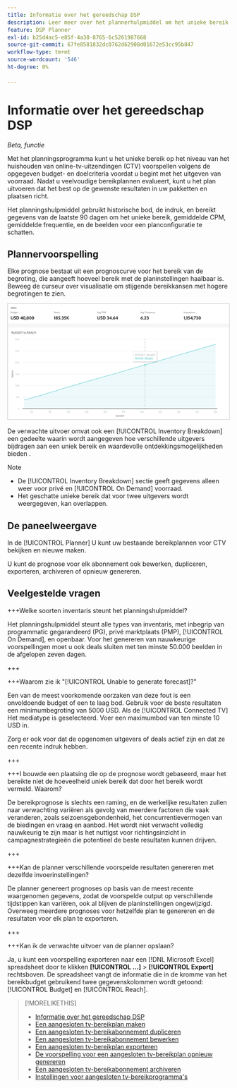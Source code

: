 ```yaml
---
title: Informatie over het gereedschap DSP
description: Leer meer over het plannerhulpmiddel om het unieke bereik voor online-tv-plaatsingen (CTV) te voorspellen volgens gespecificeerde budget- en doelcriteria.
feature: DSP Planner
exl-id: b25d4ac5-e85f-4a38-8765-6c5261987668
source-git-commit: 67fe8581832dc0762d62908d01672e53cc95b847
workflow-type: tm+mt
source-wordcount: '546'
ht-degree: 0%

---
```


# Informatie over het gereedschap DSP

<!-- rename all titles/descriptions from "CTV reach planner" to "campaign reach planner" -->

*Beta, functie*

Met het planningsprogramma kunt u het unieke bereik op het niveau van het huishouden van online-tv-uitzendingen (CTV) voorspellen volgens de opgegeven budget- en doelcriteria voordat u begint met het uitgeven van voorraad. Nadat u veelvoudige bereikplannen evalueert, kunt u het plan uitvoeren dat het best op de gewenste resultaten in uw pakketten en plaatsen richt.

Het planningshulpmiddel gebruikt historische bod, de indruk, en bereikt gegevens van de laatste 90 dagen om het unieke bereik, gemiddelde CPM, gemiddelde frequentie, en de beelden voor een planconfiguratie te schatten.

## Plannervoorspelling

Elke prognose bestaat uit een prognoscurve voor het bereik van de begroting, die aangeeft hoeveel bereik met de planinstellingen haalbaar is. Beweeg de curseur over visualisatie om stijgende bereikkansen met hogere begrotingen te zien.

![Plannervoorspelling](/help/dsp/assets/planner-forecast.png "Plannervoorspelling")

De verwachte uitvoer omvat ook een [!UICONTROL Inventory Breakdown] een gedeelte waarin wordt aangegeven hoe verschillende uitgevers bijdragen aan een uniek bereik en waardevolle ontdekkingsmogelijkheden bieden .

>[!NOTE]
>
>* De [!UICONTROL Inventory Breakdown] sectie geeft gegevens alleen weer voor privé en [!UICONTROL On Demand] voorraad.
>* Het geschatte unieke bereik dat voor twee uitgevers wordt weergegeven, kan overlappen.

## De paneelweergave

In de [!UICONTROL Planner] U kunt uw bestaande bereikplannen voor CTV bekijken en nieuwe maken.

U kunt de prognose voor elk abonnement ook bewerken, dupliceren, exporteren, archiveren of opnieuw genereren.

## Veelgestelde vragen

+++Welke soorten inventaris steunt het planningshulpmiddel?

Het planningshulpmiddel steunt alle types van inventaris, met inbegrip van programmatic gegarandeerd (PG), privé marktplaats (PMP), [!UICONTROL On Demand], en openbaar. Voor het genereren van nauwkeurige voorspellingen moet u ook deals sluiten met ten minste 50.000 beelden in de afgelopen zeven dagen.

+++

+++Waarom zie ik &quot;[!UICONTROL Unable to generate forecast]?&quot;

Een van de meest voorkomende oorzaken van deze fout is een onvoldoende budget of een te laag bod. Gebruik voor de beste resultaten een minimumbegroting van 5000 USD. Als de [!UICONTROL Connected TV] Het mediatype is geselecteerd. Voer een maximumbod van ten minste 10 USD in.

Zorg er ook voor dat de opgenomen uitgevers of deals actief zijn en dat ze een recente indruk hebben.

+++

+++I bouwde een plaatsing die op de prognose wordt gebaseerd, maar het bereikte niet de hoeveelheid uniek bereik dat door het bereik wordt vermeld. Waarom?

De bereikprognose is slechts een raming, en de werkelijke resultaten zullen naar verwachting variëren als gevolg van meerdere factoren die vaak veranderen, zoals seizoensgebondenheid, het concurrentievermogen van de biedingen en vraag en aanbod. Het wordt niet verwacht volledig nauwkeurig te zijn maar is het nuttigst voor richtingsinzicht in campagnestrategieën die potentieel de beste resultaten kunnen drijven.

+++

+++Kan de planner verschillende voorspelde resultaten genereren met dezelfde invoerinstellingen?

De planner genereert prognoses op basis van de meest recente waargenomen gegevens, zodat de voorspelde output op verschillende tijdstippen kan variëren, ook al blijven de planinstellingen ongewijzigd. Overweeg meerdere prognoses voor hetzelfde plan te genereren en de resultaten voor elk plan te exporteren.

+++

+++Kan ik de verwachte uitvoer van de planner opslaan?

Ja, u kunt een voorspelling exporteren naar een [!DNL Microsoft Excel] spreadsheet door te klikken **[!UICONTROL ...]** > **[!UICONTROL Export]** rechtsboven. De spreadsheet vangt de informatie die in de kromme van het bereikbudget gebruikend twee gegevenskolommen wordt getoond: [!UICONTROL Budget] en [!UICONTROL Reach].

>[!MORELIKETHIS]
>
>* [Informatie over het gereedschap DSP](planner-about.md)
>* [Een aangesloten tv-bereikplan maken](planner-create.md)
>* [Een aangesloten tv-bereikabonnement dupliceren](planner-duplicate.md)
>* [Een aangesloten tv-bereikabonnement bewerken](planner-edit.md)
>* [Een aangesloten tv-bereikplan exporteren](planner-export.md)
>* [De voorspelling voor een aangesloten tv-bereikplan opnieuw genereren](planner-forecast.md)
>* [Een aangesloten tv-bereikabonnement archiveren](planner-archive.md)
>* [Instellingen voor aangesloten tv-bereikprogramma&#39;s](planner-settings.md)
